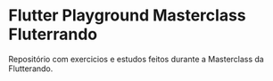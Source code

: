 # Flutter Playground Masterclass Fluterrando

Repositório com exercicios e estudos feitos durante a Masterclass da Flutterando.


